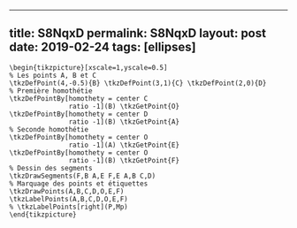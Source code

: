 ---
 title: S8NqxD
 permalink: S8NqxD
 layout: post
 date: 2019-02-24
 tags: [ellipses]
 ---

```latex\begin{tikzpicture}
\begin{tikzpicture}[xscale=1,yscale=0.5]
% Les points A, B et C
\tkzDefPoint(4,-0.5){B} \tkzDefPoint(3,1){C} \tkzDefPoint(2,0){D}
% Première homothétie
\tkzDefPointBy[homothety = center C
               ratio -1](B) \tkzGetPoint{O}
\tkzDefPointBy[homothety = center D
               ratio -1](B) \tkzGetPoint{A}
% Seconde homothétie
\tkzDefPointBy[homothety = center O
               ratio -1](A) \tkzGetPoint{E}
\tkzDefPointBy[homothety = center O
               ratio -1](B) \tkzGetPoint{F}
% Dessin des segments
\tkzDrawSegments(F,B A,E F,E A,B C,D)
% Marquage des points et étiquettes
\tkzDrawPoints(A,B,C,D,O,E,F)
\tkzLabelPoints(A,B,C,D,O,E,F)
% \tkzLabelPoints[right](P,Mp)
\end{tikzpicture}
```